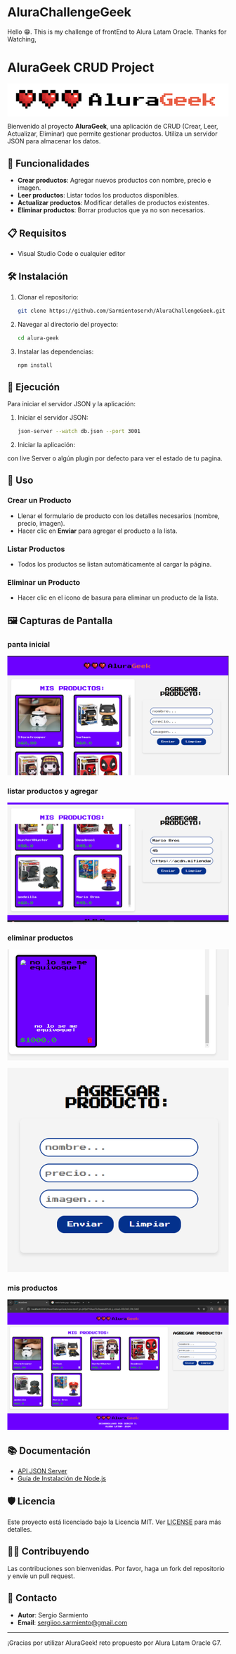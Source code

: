 # AluraChallengeGeek
Hello 😁. This is my challenge of frontEnd to Alura Latam Oracle. Thanks for Watching,
# AluraGeek CRUD Project
<div style="background: #FFFFFF; display: flex; justify-content: center; align-items: center" >
<img src="images/aluraLogoGeek.svg" alt="logo AluraGeek">
</div>

Bienvenido al proyecto **AluraGeek**, una aplicación de CRUD (Crear, Leer, Actualizar, Eliminar) que permite gestionar productos. Utiliza un servidor JSON para almacenar los datos.

## 🚀 Funcionalidades

- **Crear productos**: Agregar nuevos productos con nombre, precio e imagen.
- **Leer productos**: Listar todos los productos disponibles.
- **Actualizar productos**: Modificar detalles de productos existentes.
- **Eliminar productos**: Borrar productos que ya no son necesarios.

## 📋 Requisitos

- Visual Studio Code o cualquier editor 

## 🛠️ Instalación

1. Clonar el repositorio:

    ```bash
    git clone https://github.com/Sarmientoserxh/AluraChallengeGeek.git
    ```

2. Navegar al directorio del proyecto:

    ```bash
    cd alura-geek
    ```

3. Instalar las dependencias:

    ```bash
    npm install
    ```

## 🚀 Ejecución

Para iniciar el servidor JSON y la aplicación:

1. Iniciar el servidor JSON:

    ```bash
    json-server --watch db.json --port 3001
    ```

2. Iniciar la aplicación:

 con live Server o algún plugin por defecto para ver el estado de tu pagina.

## 🔧 Uso

### Crear un Producto

- Llenar el formulario de producto con los detalles necesarios (nombre, precio, imagen).
- Hacer clic en **Enviar** para agregar el producto a la lista.

### Listar Productos

- Todos los productos se listan automáticamente al cargar la página.

### Eliminar un Producto

- Hacer clic en el icono de basura para eliminar un producto de la lista.

## 🖼️ Capturas de Pantalla
### panta inicial
![img.png](images/img.png)

### listar productos y agregar
![img_1.png](images/img_1.png)

### eliminar productos
![img_2.png](images/img_2.png)

![img_3.png](images/img_3.png)

### mis productos
![img.png](images/img_4.png)
## 📚 Documentación

- [API JSON Server](https://github.com/typicode/json-server)
- [Guía de Instalación de Node.js](https://nodejs.org/es/)

## 🛡️ Licencia

Este proyecto está licenciado bajo la Licencia MIT. Ver [LICENSE](LICENSE) para más detalles.

## 👨‍💻 Contribuyendo

Las contribuciones son bienvenidas. Por favor, haga un fork del repositorio y envíe un pull request.

## 📧 Contacto

- **Autor**: Sergio Sarmiento
- **Email**: sergiioo.sarmiento@gmail.com

---

¡Gracias por utilizar AluraGeek! reto propuesto por Alura Latam Oracle G7.
